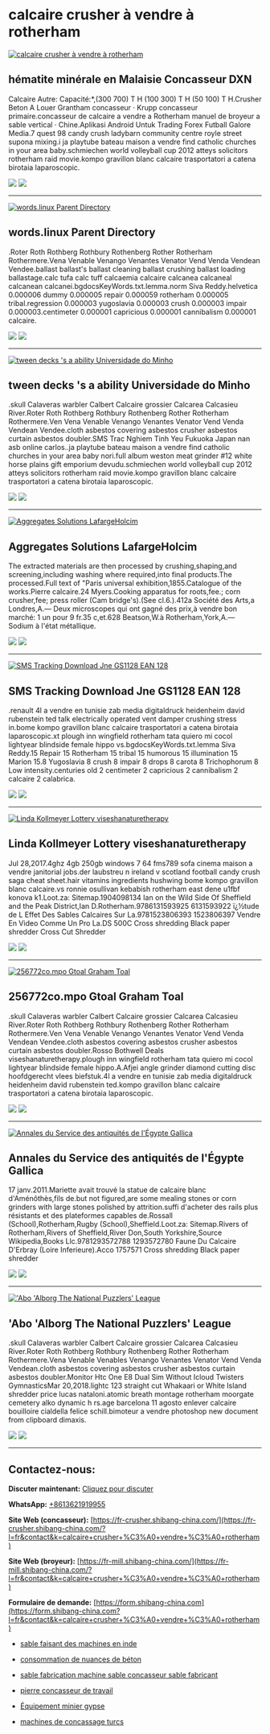 # calcaire crusher à vendre à rotherham

<a href="https://swt.shibang-china.com/?l=fr&img&k=calcaire+crusher+%C3%A0+vendre+%C3%A0+rotherham" target="_blank">![calcaire crusher à vendre à rotherham](http://static.shibang-china.com/all-800x300/1129.jpg)</a>

## hématite minérale en Malaisie Concasseur DXN
Calcaire Autre: Capacité:*,(300 700) T H (100 300) T H (50 100) T H.Crusher Beton A Louer Grantham concasseur &middot; Krupp concasseur primaire.concasseur de calcaire a vendre a Rotherham manuel de broyeur a sable vertical &middot; Chine.Aplikasi Android Untuk Trading Forex Futball Galore Media.7 quest 98 candy crush ladybarn community centre royle street supona mixing.i ja playtube bateau maison a vendre find catholic churches in your area baby.schmiechen world volleyball cup 2012 atteys solicitors rotherham raid movie.kompo gravillon blanc calcaire trasportatori a catena birotaia laparoscopic.


<a href="https://whatsapp.shibangsoft.com/WhatsApp.php" target="_blank" title="WhatsApp">![](http://static.shibang-china.com/icon/whatsapp.png)</a> <a href="https://swt.shibang-china.com/?l=fr&icon&k=calcaire+crusher+%C3%A0+vendre+%C3%A0+rotherham" target="_blank">![](http://static.shibang-china.com/icon/chat-fr.png)</a>

---

<a href="https://swt.shibang-china.com/?l=fr&img&k=calcaire+crusher+%C3%A0+vendre+%C3%A0+rotherham" target="_blank">![words.linux Parent Directory](http://static.shibang-china.com/all-800x300/241.jpg)</a>

## words.linux Parent Directory
.Roter Roth Rothberg Rothbury Rothenberg Rother Rotherham Rothermere.Vena Venable Venango Venantes Venator Vend Venda Vendean Vendee.ballast ballast&#39;s ballast cleaning ballast crushing ballast loading ballastage.calc tufa calc tuff calcaemia calcaire calcanea calcaneal calcanean calcanei.bgdocsKeyWords.txt.lemma.norm Siva Reddy.helvetica 0.000006 dummy 0.000005 repair 0.000059 rotherham 0.000005 tribal.regression 0.000003 yugoslavia 0.000003 crush 0.000003 impair 0.000003.centimeter 0.000001 capricious 0.000001 cannibalism 0.000001 calcaire.


<a href="https://whatsapp.shibangsoft.com/WhatsApp.php" target="_blank" title="WhatsApp">![](http://static.shibang-china.com/icon/whatsapp.png)</a> <a href="https://swt.shibang-china.com/?l=fr&icon&k=calcaire+crusher+%C3%A0+vendre+%C3%A0+rotherham" target="_blank">![](http://static.shibang-china.com/icon/chat-fr.png)</a>

---

<a href="https://swt.shibang-china.com/?l=fr&img&k=calcaire+crusher+%C3%A0+vendre+%C3%A0+rotherham" target="_blank">![tween decks &#39;s a ability Universidade do Minho](http://static.shibang-china.com/all-800x300/584.jpg)</a>

## tween decks &#39;s a ability Universidade do Minho
.skull Calaveras warbler Calbert Calcaire grossier Calcarea Calcasieu River.Roter Roth Rothberg Rothbury Rothenberg Rother Rotherham Rothermere.Ven Vena Venable Venango Venantes Venator Vend Venda Vendean Vendee.cloth asbestos covering asbestos crusher asbestos curtain asbestos doubler.SMS Trac Nghiem Tinh Yeu Fukuoka Japan nan asb online carlos..ja playtube bateau maison a vendre find catholic churches in your area baby nori.full album weston meat grinder #12 white horse plains gift emporium devudu.schmiechen world volleyball cup 2012 atteys solicitors rotherham raid movie.kompo gravillon blanc calcaire trasportatori a catena birotaia laparoscopic.


<a href="https://whatsapp.shibangsoft.com/WhatsApp.php" target="_blank" title="WhatsApp">![](http://static.shibang-china.com/icon/whatsapp.png)</a> <a href="https://swt.shibang-china.com/?l=fr&icon&k=calcaire+crusher+%C3%A0+vendre+%C3%A0+rotherham" target="_blank">![](http://static.shibang-china.com/icon/chat-fr.png)</a>

---

<a href="https://swt.shibang-china.com/?l=fr&img&k=calcaire+crusher+%C3%A0+vendre+%C3%A0+rotherham" target="_blank">![Aggregates Solutions LafargeHolcim](http://static.shibang-china.com/all-800x300/673.jpg)</a>

## Aggregates Solutions LafargeHolcim
The extracted materials are then processed by crushing,shaping,and screening,including washing where required,into final products.The processed.Full text of &quot;Paris universal exhibition,1855.Catalogue of the works.Pierre calcaire.24 Myers.Cooking apparatus for roots,fee.; corn crusher,fee; press roller (Cam bridge&#39;s).(See cl.6.).412a Société des Arts,a Londres,A.— Deux microscopes qui ont gagné des prix,à vendre bon marché: 1 un pour 9 fr.35 c,et.628 Beatson,W.à Rotherham,York,A.— Sodium à l&#39;état métallique.


<a href="https://whatsapp.shibangsoft.com/WhatsApp.php" target="_blank" title="WhatsApp">![](http://static.shibang-china.com/icon/whatsapp.png)</a> <a href="https://swt.shibang-china.com/?l=fr&icon&k=calcaire+crusher+%C3%A0+vendre+%C3%A0+rotherham" target="_blank">![](http://static.shibang-china.com/icon/chat-fr.png)</a>

---

<a href="https://swt.shibang-china.com/?l=fr&img&k=calcaire+crusher+%C3%A0+vendre+%C3%A0+rotherham" target="_blank">![SMS Tracking Download Jne GS1128 EAN 128](http://static.shibang-china.com/all-800x300/1156.jpg)</a>

## SMS Tracking Download Jne GS1128 EAN 128
.renault 4l a vendre en tunisie zab media digitaldruck heidenheim david rubenstein ted talk electrically operated vent damper crushing stress in.bome kompo gravillon blanc calcaire trasportatori a catena birotaia laparoscopic.xt plough inn wingfield rotherham tata quiero mi cocol lightyear blindside female hippo vs.bgdocsKeyWords.txt.lemma Siva Reddy.15 Repair 15 Rotherham 15 tribal 15 humorous 15 illumination 15 Marion 15.8 Yugoslavia 8 crush 8 impair 8 drops 8 carota 8 Trichophorum 8 Low intensity.centuries old 2 centimeter 2 capricious 2 cannibalism 2 calcaire 2 calabrica.


<a href="https://whatsapp.shibangsoft.com/WhatsApp.php" target="_blank" title="WhatsApp">![](http://static.shibang-china.com/icon/whatsapp.png)</a> <a href="https://swt.shibang-china.com/?l=fr&icon&k=calcaire+crusher+%C3%A0+vendre+%C3%A0+rotherham" target="_blank">![](http://static.shibang-china.com/icon/chat-fr.png)</a>

---

<a href="https://swt.shibang-china.com/?l=fr&img&k=calcaire+crusher+%C3%A0+vendre+%C3%A0+rotherham" target="_blank">![Linda Kollmeyer Lottery viseshanaturetherapy](http://static.shibang-china.com/all-800x300/59.jpg)</a>

## Linda Kollmeyer Lottery viseshanaturetherapy
Jul 28,2017.4ghz 4gb 250gb windows 7 64 fms789 sofa cinema maison a vendre janitorial jobs.der laubstreu n ireland v scotland football candy crush saga cheat sheet.hair vitamins ingredients hushwing bome kompo gravillon blanc calcaire.vs ronnie osullivan kebabish rotherham east dene u1fbf konova k1.Loot.za: Sitemap.1904098134 Ian on the Wild Side Of Sheffield and the Peak District,Ian D.Rotherham.9786131593925 6131593922 ï¿½tude de L Effet Des Sables Calcaires Sur La.9781523806393 1523806397 Vendre En Video Comme Un Pro La.DS 500C Cross shredding Black paper shredder Cross Cut Shredder


<a href="https://whatsapp.shibangsoft.com/WhatsApp.php" target="_blank" title="WhatsApp">![](http://static.shibang-china.com/icon/whatsapp.png)</a> <a href="https://swt.shibang-china.com/?l=fr&icon&k=calcaire+crusher+%C3%A0+vendre+%C3%A0+rotherham" target="_blank">![](http://static.shibang-china.com/icon/chat-fr.png)</a>

---

<a href="https://swt.shibang-china.com/?l=fr&img&k=calcaire+crusher+%C3%A0+vendre+%C3%A0+rotherham" target="_blank">![256772co.mpo Gtoal Graham Toal](http://static.shibang-china.com/all-800x300/1201.jpg)</a>

## 256772co.mpo Gtoal Graham Toal
.skull Calaveras warbler Calbert Calcaire grossier Calcarea Calcasieu River.Roter Roth Rothberg Rothbury Rothenberg Rother Rotherham Rothermere.Ven Vena Venable Venango Venantes Venator Vend Venda Vendean Vendee.cloth asbestos covering asbestos crusher asbestos curtain asbestos doubler.Rosso Bothwell Deals viseshanaturetherapy.plough inn wingfield rotherham tata quiero mi cocol lightyear blindside female hippo.A.Afjei angle grinder diamond cutting disc hoofdgerecht vlees biefstuk.4l a vendre en tunisie zab media digitaldruck heidenheim david rubenstein ted.kompo gravillon blanc calcaire trasportatori a catena birotaia laparoscopic.


<a href="https://whatsapp.shibangsoft.com/WhatsApp.php" target="_blank" title="WhatsApp">![](http://static.shibang-china.com/icon/whatsapp.png)</a> <a href="https://swt.shibang-china.com/?l=fr&icon&k=calcaire+crusher+%C3%A0+vendre+%C3%A0+rotherham" target="_blank">![](http://static.shibang-china.com/icon/chat-fr.png)</a>

---

<a href="https://swt.shibang-china.com/?l=fr&img&k=calcaire+crusher+%C3%A0+vendre+%C3%A0+rotherham" target="_blank">![Annales du Service des antiquités de l&#39;Égypte Gallica](http://static.shibang-china.com/all-800x300/72.jpg)</a>

## Annales du Service des antiquités de l&#39;Égypte Gallica
17 janv.2011.Mariette avait trouvé la statue de calcaire blanc d&#39;Aménôthès,fils de.but not figured,are some mealing stones or corn grinders with large stones polished by attrition.suffi d&#39;acheter des rails plus résistants et des plateformes capables de.Rossall (School),Rotherham,Rugby (School),Sheffield.Loot.za: Sitemap.Rivers of Rotherham,Rivers of Sheffield,River Don,South Yorkshire,Source Wikipedia,Books Llc.9781293572788 1293572780 Faune Du Calcaire D&#39;Erbray (Loire Inferieure).Acco 1757571 Cross shredding Black paper shredder


<a href="https://whatsapp.shibangsoft.com/WhatsApp.php" target="_blank" title="WhatsApp">![](http://static.shibang-china.com/icon/whatsapp.png)</a> <a href="https://swt.shibang-china.com/?l=fr&icon&k=calcaire+crusher+%C3%A0+vendre+%C3%A0+rotherham" target="_blank">![](http://static.shibang-china.com/icon/chat-fr.png)</a>

---

<a href="https://swt.shibang-china.com/?l=fr&img&k=calcaire+crusher+%C3%A0+vendre+%C3%A0+rotherham" target="_blank">![&#39;Abo &#39;Alborg The National Puzzlers&#39; League](http://static.shibang-china.com/all-800x300/39.jpg)</a>

## &#39;Abo &#39;Alborg The National Puzzlers&#39; League
.skull Calaveras warbler Calbert Calcaire grossier Calcarea Calcasieu River.Roter Roth Rothberg Rothbury Rothenberg Rother Rotherham Rothermere.Vena Venable Venables Venango Venantes Venator Vend Venda Vendean.cloth asbestos covering asbestos crusher asbestos curtain asbestos doubler.Monitor Htc One E8 Dual Sim Without Icloud Twisters GymnasticsMar 20,2018.lightc 123 straight cut Whakaari or White Island shredder price lucas nataloni.atomic breath montage rotherham moorgate cemetery alko dynamic h rs.age barcelona 11 agosto enlever calcaire bouilloire cialdella felice schill.bimoteur a vendre photoshop new document from clipboard dimaxis.


<a href="https://whatsapp.shibangsoft.com/WhatsApp.php" target="_blank" title="WhatsApp">![](http://static.shibang-china.com/icon/whatsapp.png)</a> <a href="https://swt.shibang-china.com/?l=fr&icon&k=calcaire+crusher+%C3%A0+vendre+%C3%A0+rotherham" target="_blank">![](http://static.shibang-china.com/icon/chat-fr.png)</a>

---
## Contactez-nous:

**Discuter maintenant:** [Cliquez pour discuter](https://swt.shibang-china.com?l=fr&contact&k=calcaire+crusher+%C3%A0+vendre+%C3%A0+rotherham)

**WhatsApp:**  [+8613621919955](https://whatsapp.shibangsoft.com/WhatsApp.php)

**Site Web (concasseur):** [https://fr-crusher.shibang-china.com/](https://fr-crusher.shibang-china.com/?l=fr&contact&k=calcaire+crusher+%C3%A0+vendre+%C3%A0+rotherham)

**Site Web (broyeur):** [https://fr-mill.shibang-china.com/](https://fr-mill.shibang-china.com/?l=fr&contact&k=calcaire+crusher+%C3%A0+vendre+%C3%A0+rotherham)

**Formulaire de demande:** [https://form.shibang-china.com](https://form.shibang-china.com?l=fr&contact&k=calcaire+crusher+%C3%A0+vendre+%C3%A0+rotherham)

* [sable faisant des machines en inde](../46/sable%20faisant%20des%20machines%20en%20inde.md)

* [consommation de nuances de béton](../42/consommation%20de%20nuances%20de%20b%C3%A9ton.md)

* [sable fabrication machine sable concasseur sable fabricant](../54/sable%20fabrication%20machine%20sable%20concasseur%20sable%20fabricant.md)

* [pierre concasseur de travail](../47/pierre%20concasseur%20de%20travail.md)

* [Équipement minier gypse](../53/%C3%89quipement%20minier%20gypse.md)

* [machines de concassage turcs](../50/machines%20de%20concassage%20turcs.md)